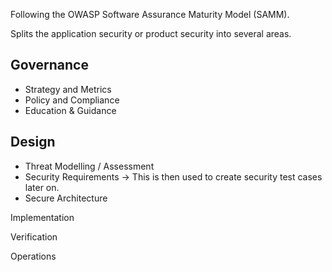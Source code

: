 Following the OWASP Software Assurance Maturity Model (SAMM).

Splits the application security or product security into several areas.

## Governance
- Strategy and Metrics
- Policy and Compliance
- Education & Guidance

## Design
- Threat Modelling / Assessment
- Security Requirements -> This is then used to create security test cases later on.
- Secure Architecture

Implementation

Verification


Operations